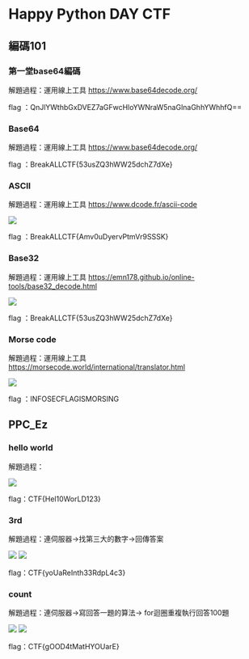 # Happy Python DAY CTF
## 編碼101

### 第一堂base64編碼
解題過程：運用線上工具 https://www.base64decode.org/

flag ：QnJlYWthbGxDVEZ7aGFwcHloYWNraW5naGlnaGhhYWhhfQ==

### Base64
解題過程：運用線上工具 https://www.base64decode.org/

flag ：BreakALLCTF{53usZQ3hWW25dchZ7dXe}

### ASCII
解題過程：運用線上工具 https://www.dcode.fr/ascii-code

![](https://github.com/Stellalalalala/python20210425/blob/main/ASCII.png)

flag ：BreakALLCTF{Amv0uDyervPtmVr9SSSK}

### Base32
解題過程：運用線上工具 https://emn178.github.io/online-tools/base32_decode.html

![](https://github.com/Stellalalalala/python20210425/blob/main/base32.png)

flag ：BreakALLCTF{53usZQ3hWW25dchZ7dXe}

### Morse code
解題過程：運用線上工具 https://morsecode.world/international/translator.html

![](https://github.com/Stellalalalala/python20210425/blob/main/MORSE.png)

flag ：INFOSECFLAGISMORSING



## PPC_Ez
### hello world 
解題過程：


![](https://github.com/Stellalalalala/python20210425/blob/main/01.png)

flag：CTF{Hel10WorLD123}

### 3rd
解題過程：連伺服器→找第三大的數字→回傳答案


![](https://github.com/Stellalalalala/python20210425/blob/main/3rddd.png)
![](https://github.com/Stellalalalala/python20210425/blob/main/3rd.png)

flag：CTF{yoUaReInth33RdpL4c3}

### count
解題過程：連伺服器→寫回答一題的算法→ for迴圈重複執行回答100題

![](https://github.com/Stellalalalala/python20210425/blob/main/count_terminal.png)
![](https://github.com/Stellalalalala/python20210425/blob/main/countpy.png)

flag：CTF{gOOD4tMatHYOUarE}
